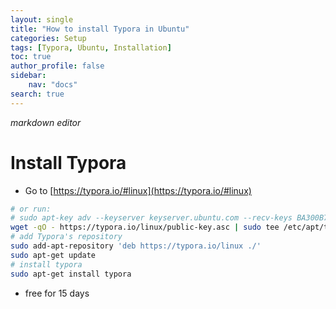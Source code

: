 ```yaml
---
layout: single
title: "How to install Typora in Ubuntu"
categories: Setup
tags: [Typora, Ubuntu, Installation]
toc: true
author_profile: false
sidebar:
    nav: "docs"
search: true
---
```


*markdown editor*



# Install Typora

- Go to [https://typora.io/#linux](https://typora.io/#linux)

```bash
# or run:
# sudo apt-key adv --keyserver keyserver.ubuntu.com --recv-keys BA300B7755AFCFAE
wget -qO - https://typora.io/linux/public-key.asc | sudo tee /etc/apt/trusted.gpg.d/typora.asc
# add Typora's repository
sudo add-apt-repository 'deb https://typora.io/linux ./'
sudo apt-get update
# install typora
sudo apt-get install typora
```

- free for 15 days